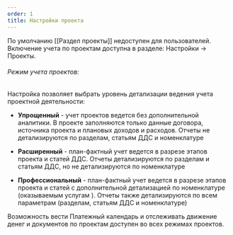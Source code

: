 ```yaml
---
order: 1
title: Настройки проекта
---
```


По умолчанию \[\[Раздел проекты\]\] недоступен для пользователей. Включение учета по проектам доступна в разделе: Настройки -> Проекты.

###### Режим учета проектов:

Настройка позволяет выбрать уровень детализации ведения учета проектной деятельности:

-  **Упрощенный** - учет проектов ведется без дополнительной аналитики. В проекте заполняются только данные договора, источника проекта и плановых доходов и расходов. Отчеты не детализируются по разделам, статьям ДДС и номенклатуре

-  **Расширенный** - план-фактный учет ведется в разрезе этапов проекта и статей ДДС. Отчеты детализируются по разделам и статьям ДДС, но не детализируются по номенклатуре

-  **Профессиональный** - план-фактный учет ведется в разрезе этапов проекта и статей с дополнительной детализацией по номенклатуре (оказываемым услугам ). Отчеты также детализируются по всем параметрам (разделам, статьям ДДС и номенклатуре)

Возможность вести Платежный календарь и отслеживать движение денег и документов по проектам доступен во всех режимах проектов.


